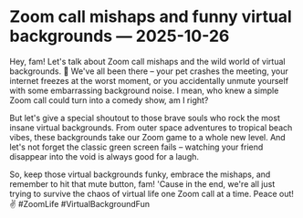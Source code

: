 # Zoom call mishaps and funny virtual backgrounds — 2025-10-26

Hey, fam! Let's talk about Zoom call mishaps and the wild world of virtual backgrounds. 🤪 We've all been there – your pet crashes the meeting, your internet freezes at the worst moment, or you accidentally unmute yourself with some embarrassing background noise. I mean, who knew a simple Zoom call could turn into a comedy show, am I right?

But let's give a special shoutout to those brave souls who rock the most insane virtual backgrounds. From outer space adventures to tropical beach vibes, these backgrounds take our Zoom game to a whole new level. And let's not forget the classic green screen fails – watching your friend disappear into the void is always good for a laugh.

So, keep those virtual backgrounds funky, embrace the mishaps, and remember to hit that mute button, fam! 'Cause in the end, we're all just trying to survive the chaos of virtual life one Zoom call at a time. Peace out! ✌️ #ZoomLife #VirtualBackgroundFun